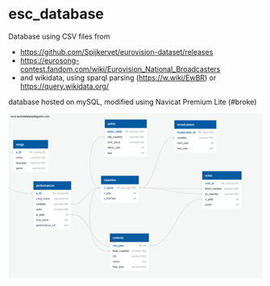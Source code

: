 # esc_database
Database using CSV files from
- https://github.com/Spijkervet/eurovision-dataset/releases
- https://eurosong-contest.fandom.com/wiki/Eurovision_National_Broadcasters
- and wikidata, using sparql parsing (https://w.wiki/EwBR) or https://query.wikidata.org/

database hosted on mySQL, modified using Navicat Premium Lite (#broke)

![quickDBD diagram of db structure](quickDBD.png)
